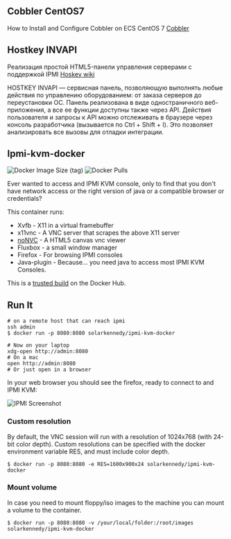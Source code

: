 ## Cobbler CentOS7
How to Install and Configure Cobbler on ECS CentOS 7
[Cobbler](https://www.alibabacloud.com/blog/how-to-install-and-configure-cobbler-on-ecs-centos-7_595708/)

## Hostkey INVAPI 
Реализация простой HTML5-панели управления серверами с поддержкой IPMI
[Hoskey wiki](https://hostkey.ru/blog/14-realizatsiya-prostoj-html5-paneli-upravleniya-serverami-s-podderzhkoj-ipmi/)

HOSTKEY INVAPI — сервисная панель, позволяющую выполнять любые действия по управлению оборудованием: от заказа серверов до переустановки ОС. Панель реализована в виде одностраничного веб-приложения, а все ее функции доступны также через API. Действия пользователя и запросы к API можно отслеживать в браузере через консоль разработчика (вызывается по Ctrl + Shift + I). Это позволяет анализировать все вызовы для отладки интеграции. 

## Ipmi-kvm-docker
![Docker Image Size (tag)](https://img.shields.io/docker/image-size/solarkennedy/ipmi-kvm-docker/latest)
![Docker Pulls](https://img.shields.io/docker/pulls/solarkennedy/ipmi-kvm-docker)

Ever wanted to access and IPMI KVM console, only to find that you don't
have network access or the right version of java or a compatible
browser or credentials?

This container runs:

* Xvfb - X11 in a virtual framebuffer
* x11vnc - A VNC server that scrapes the above X11 server
* [noNVC](https://kanaka.github.io/noVNC/) - A HTML5 canvas vnc viewer
* Fluxbox - a small window manager
* Firefox - For browsing IPMI consoles
* Java-plugin - Because... you need java to access most IPMI KVM Consoles.

This is a [trusted build](https://registry.hub.docker.com/u/solarkennedy/ipmi-kvm-docker/)
on the Docker Hub.

## Run It

    # on a remote host that can reach ipmi
    ssh admin
    $ docker run -p 8080:8080 solarkennedy/ipmi-kvm-docker

    # Now on your laptop
    xdg-open http://admin:8080
    # On a mac
    open http://admin:8080
    # Or just open in a browser

In your web browser you should see the firefox, ready to connect to
and IPMI KVM:

![IPMI Screenshot](https://raw.githubusercontent.com/solarkennedy/ipmi-kvm-docker/master/screenshot.png)

### Custom resolution

By default, the VNC session will run with a resolution of 1024x768 (with 24-bit color depth).
Custom resolutions can be specified with the docker environment variable RES, and must include color depth.

    $ docker run -p 8080:8080 -e RES=1600x900x24 solarkennedy/ipmi-kvm-docker

### Mount volume

In case you need to mount floppy/iso images to the machine you can mount a volume to the container.

    $ docker run -p 8080:8080 -v /your/local/folder:/root/images solarkennedy/ipmi-kvm-docker
